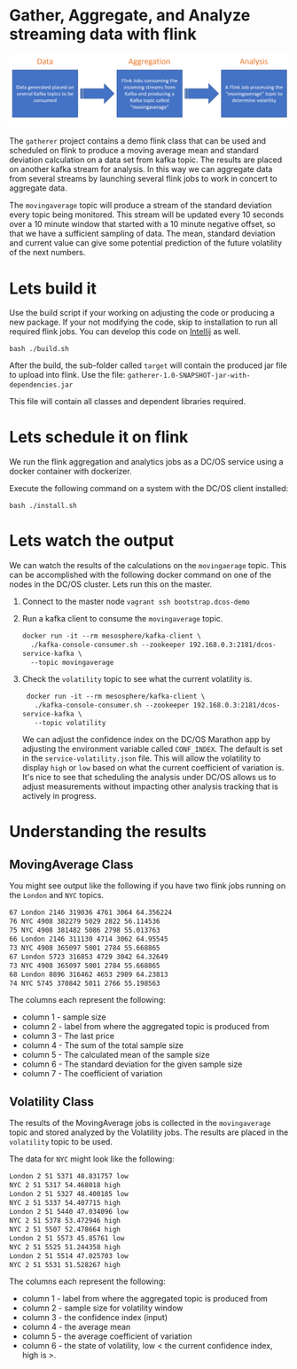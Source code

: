 # Gather, Aggregate, and Analyze streaming data with flink

![Demo Pipeline Environment](../../docs/images/dpipe.png)

The `gatherer` project contains a demo flink class that can be used and scheduled
on flink to produce a moving average mean and standard deviation calculation
on a data set from kafka topic.  The results are placed on another kafka stream
for analysis.  In this way we can aggregate data from several streams by
launching several flink jobs to work in concert to aggregate data.

The `movingaverage` topic will produce a stream of the standard deviation every
topic being monitored.  This stream will be updated every 10 seconds over a 10 minute
window that started with a 10 minute negative offset, so that we have a sufficient
sampling of data.  The mean, standard deviation and current value can give some
potential prediction of the future volatility of the next numbers.

# Lets build it

Use the build script if your working on adjusting the code or producing a new package.  If your not modifying the code, skip to installation to run all required flink jobs. You can develop this code on [Intellij](../../docs/intellij.md) as well.

```
bash ./build.sh
```

After the build, the sub-folder called `target` will contain the produced jar file to upload into flink.  Use the file:
`gatherer-1.0-SNAPSHOT-jar-with-dependencies.jar`

This file will contain all classes and dependent libraries required.

# Lets schedule it on flink

We run the flink aggregation and analytics jobs as a DC/OS service using a docker container with dockerizer.

Execute the following command on a system with the DC/OS client installed:

```
bash ./install.sh
```

# Lets watch the output

We can watch the results of the calculations on the `movingaerage` topic.
This can be accomplished with the following docker command on one of the
nodes in the DC/OS cluster.  Lets run this on the master.

1. Connect to the master node `vagrant ssh bootstrap.dcos-demo`
2. Run a kafka client to consume the `movingaverage` topic.
   ```
   docker run -it --rm mesosphere/kafka-client \
     ./kafka-console-consumer.sh --zookeeper 192.168.0.3:2181/dcos-service-kafka \
     --topic movingaverage
   ```
3. Check the `volatility` topic to see what the current volatility is.  
   ```
    docker run -it --rm mesosphere/kafka-client \
      ./kafka-console-consumer.sh --zookeeper 192.168.0.3:2181/dcos-service-kafka \
      --topic volatility
   ```

   We can adjust the confidence index on the DC/OS Marathon app by adjusting the environment variable called `CONF_INDEX`.  The default is set in the `service-volatility.json` file.  This will allow the volatility to display
   `high` or `low` based on what the current coefficient of variation is.  It's
   nice to see that scheduling the analysis under DC/OS allows us to adjust
   measurements without impacting other analysis tracking that is actively in progress.

# Understanding the results

## MovingAverage Class

You might see output like the following if you have two flink jobs running on the `London` and `NYC` topics.

```
67 London 2146 319036 4761 3064 64.356224
76 NYC 4908 382279 5029 2822 56.114536
75 NYC 4908 381482 5086 2798 55.013763
66 London 2146 311130 4714 3062 64.95545
73 NYC 4908 365097 5001 2784 55.668865
67 London 5723 316853 4729 3042 64.32649
73 NYC 4908 365097 5001 2784 55.668865
68 London 8896 316462 4653 2989 64.23813
74 NYC 5745 370842 5011 2766 55.198563
```
The columns each represent the following:
- column 1 - sample size
- column 2 - label from where the aggregated topic is produced from
- column 3 - The last price
- column 4 - The sum of the total sample size
- column 5 - The calculated mean of the sample size
- column 6 - The standard deviation for the given sample size
- column 7 - The coefficient of variation

## Volatility Class

The results of the MovingAverage jobs is collected in the `movingaverage` topic and stored analyzed by the Volatility jobs.  The results are placed in the `volatility` topic to be used.

The data for `NYC` might look like the following:

```
London 2 51 5371 48.831757 low
NYC 2 51 5317 54.468018 high
London 2 51 5327 48.400185 low
NYC 2 51 5337 54.407715 high
London 2 51 5440 47.034096 low
NYC 2 51 5378 53.472946 high
NYC 2 51 5507 52.478664 high
London 2 51 5573 45.85761 low
NYC 2 51 5525 51.244358 high
London 2 51 5514 47.025703 low
NYC 2 51 5531 51.528267 high
```

The columns each represent the following:
- column 1 - label from where the aggregated topic is produced from
- column 2 - sample size for volatility window
- column 3 - the confidence index (input)
- column 4 - the average mean
- column 5 - the average coefficient of variation
- column 6 - the state of volatility, low < the current confidence index, high is >.
